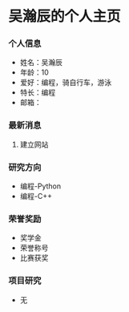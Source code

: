 # 吴瀚辰的个人主页

### 个人信息
- 姓名：吴瀚辰
- 年龄：10
- 爱好：编程，骑自行车，游泳
- 特长：编程
- 邮箱：

### 最新消息
1. 建立网站

### 研究方向
- 编程-Python
- 编程-C++

### 荣誉奖励
- 奖学金
- 荣誉称号
- 比赛获奖

### 项目研究
- 无

